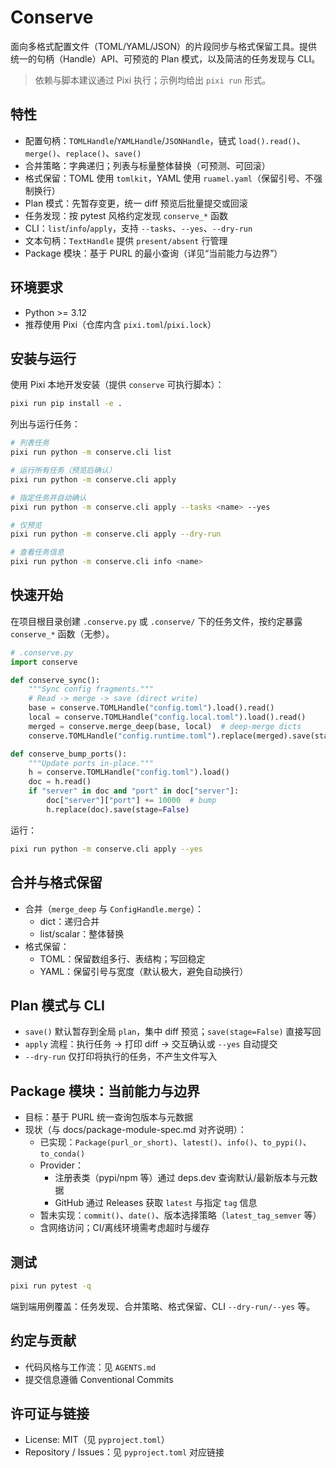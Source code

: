 # Conserve

面向多格式配置文件（TOML/YAML/JSON）的片段同步与格式保留工具。提供统一的句柄（Handle）API、可预览的 Plan 模式，以及简洁的任务发现与 CLI。

> 依赖与脚本建议通过 Pixi 执行；示例均给出 `pixi run` 形式。

## 特性

- 配置句柄：`TOMLHandle`/`YAMLHandle`/`JSONHandle`，链式 `load().read()`、`merge()`、`replace()`、`save()`
- 合并策略：字典递归；列表与标量整体替换（可预测、可回滚）
- 格式保留：TOML 使用 `tomlkit`，YAML 使用 `ruamel.yaml`（保留引号、不强制换行）
- Plan 模式：先暂存变更，统一 diff 预览后批量提交或回滚
- 任务发现：按 pytest 风格约定发现 `conserve_*` 函数
- CLI：`list`/`info`/`apply`，支持 `--tasks`、`--yes`、`--dry-run`
- 文本句柄：`TextHandle` 提供 `present/absent` 行管理
- Package 模块：基于 PURL 的最小查询（详见“当前能力与边界”）

## 环境要求

- Python >= 3.12
- 推荐使用 Pixi（仓库内含 `pixi.toml`/`pixi.lock`）

## 安装与运行

使用 Pixi 本地开发安装（提供 `conserve` 可执行脚本）：

```bash
pixi run pip install -e .
```

列出与运行任务：

```bash
# 列表任务
pixi run python -m conserve.cli list

# 运行所有任务（预览后确认）
pixi run python -m conserve.cli apply

# 指定任务并自动确认
pixi run python -m conserve.cli apply --tasks <name> --yes

# 仅预览
pixi run python -m conserve.cli apply --dry-run

# 查看任务信息
pixi run python -m conserve.cli info <name>
```

## 快速开始

在项目根目录创建 `.conserve.py` 或 `.conserve/` 下的任务文件，按约定暴露 `conserve_*` 函数（无参）。

```python
# .conserve.py
import conserve

def conserve_sync():
    """Sync config fragments."""
    # Read -> merge -> save (direct write)
    base = conserve.TOMLHandle("config.toml").load().read()
    local = conserve.TOMLHandle("config.local.toml").load().read()
    merged = conserve.merge_deep(base, local)  # deep-merge dicts
    conserve.TOMLHandle("config.runtime.toml").replace(merged).save(stage=False)

def conserve_bump_ports():
    """Update ports in-place."""
    h = conserve.TOMLHandle("config.toml").load()
    doc = h.read()
    if "server" in doc and "port" in doc["server"]:
        doc["server"]["port"] += 10000  # bump
        h.replace(doc).save(stage=False)
```

运行：

```bash
pixi run python -m conserve.cli apply --yes
```

## 合并与格式保留

- 合并（`merge_deep` 与 `ConfigHandle.merge`）：
  - dict：递归合并
  - list/scalar：整体替换
- 格式保留：
  - TOML：保留数组多行、表结构；写回稳定
  - YAML：保留引号与宽度（默认极大，避免自动换行）

## Plan 模式与 CLI

- `save()` 默认暂存到全局 `plan`，集中 diff 预览；`save(stage=False)` 直接写回
- `apply` 流程：执行任务 → 打印 diff → 交互确认或 `--yes` 自动提交
- `--dry-run` 仅打印将执行的任务，不产生文件写入

## Package 模块：当前能力与边界

- 目标：基于 PURL 统一查询包版本与元数据
- 现状（与 docs/package-module-spec.md 对齐说明）：
  - 已实现：`Package(purl_or_short)`、`latest()`、`info()`、`to_pypi()`、`to_conda()`
  - Provider：
    - 注册表类（pypi/npm 等）通过 deps.dev 查询默认/最新版本与元数据
    - GitHub 通过 Releases 获取 `latest` 与指定 `tag` 信息
  - 暂未实现：`commit()`、`date()`、版本选择策略（`latest_tag_semver` 等）
  - 含网络访问；CI/离线环境需考虑超时与缓存

## 测试

```bash
pixi run pytest -q
```

端到端用例覆盖：任务发现、合并策略、格式保留、CLI `--dry-run/--yes` 等。

## 约定与贡献

- 代码风格与工作流：见 `AGENTS.md`
- 提交信息遵循 Conventional Commits

## 许可证与链接

- License: MIT（见 `pyproject.toml`）
- Repository / Issues：见 `pyproject.toml` 对应链接

